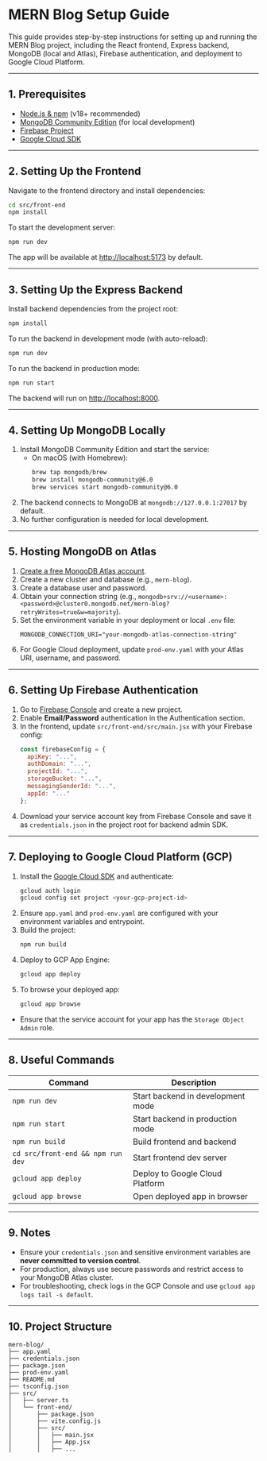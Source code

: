 # MERN Blog Setup Guide

This guide provides step-by-step instructions for setting up and running the MERN Blog project, including the React frontend, Express backend, MongoDB (local and Atlas), Firebase authentication, and deployment to Google Cloud Platform.

---

## 1. Prerequisites

- [Node.js & npm](https://nodejs.org/en/) (v18+ recommended)
- [MongoDB Community Edition](https://www.mongodb.com/try/download/community) (for local development)
- [Firebase Project](https://console.firebase.google.com/)
- [Google Cloud SDK](https://cloud.google.com/sdk/docs/install)

---

## 2. Setting Up the Frontend

Navigate to the frontend directory and install dependencies:

```bash
cd src/front-end
npm install
```

To start the development server:

```bash
npm run dev
```

The app will be available at [http://localhost:5173](http://localhost:5173) by default.

---

## 3. Setting Up the Express Backend

Install backend dependencies from the project root:

```bash
npm install
```

To run the backend in development mode (with auto-reload):

```bash
npm run dev
```

To run the backend in production mode:

```bash
npm run start
```

The backend will run on [http://localhost:8000](http://localhost:8000).

---

## 4. Setting Up MongoDB Locally

1. Install MongoDB Community Edition and start the service:
	- On macOS (with Homebrew):
	  ```bash
	  brew tap mongodb/brew
	  brew install mongodb-community@6.0
	  brew services start mongodb-community@6.0
	  ```
2. The backend connects to MongoDB at `mongodb://127.0.0.1:27017` by default.
3. No further configuration is needed for local development.

---

## 5. Hosting MongoDB on Atlas

1. [Create a free MongoDB Atlas account](https://www.mongodb.com/cloud/atlas/register).
2. Create a new cluster and database (e.g., `mern-blog`).
3. Create a database user and password.
4. Obtain your connection string (e.g., `mongodb+srv://<username>:<password>@cluster0.mongodb.net/mern-blog?retryWrites=true&w=majority`).
5. Set the environment variable in your deployment or local `.env` file:
	```env
	MONGODB_CONNECTION_URI="your-mongodb-atlas-connection-string"
	```
6. For Google Cloud deployment, update `prod-env.yaml` with your Atlas URI, username, and password.

---

## 6. Setting Up Firebase Authentication

1. Go to [Firebase Console](https://console.firebase.google.com/) and create a new project.
2. Enable **Email/Password** authentication in the Authentication section.
3. In the frontend, update `src/front-end/src/main.jsx` with your Firebase config:
	```js
	const firebaseConfig = {
	  apiKey: "...",
	  authDomain: "...",
	  projectId: "...",
	  storageBucket: "...",
	  messagingSenderId: "...",
	  appId: "..."
	};
	```
4. Download your service account key from Firebase Console and save it as `credentials.json` in the project root for backend admin SDK.

---

## 7. Deploying to Google Cloud Platform (GCP)

1. Install the [Google Cloud SDK](https://cloud.google.com/sdk/docs/install) and authenticate:
	```bash
	gcloud auth login
	gcloud config set project <your-gcp-project-id>
	```
2. Ensure `app.yaml` and `prod-env.yaml` are configured with your environment variables and entrypoint.
3. Build the project:
	```bash
	npm run build
	```
4. Deploy to GCP App Engine:
	```bash
	gcloud app deploy
	```
5. To browse your deployed app:
	```bash
	gcloud app browse
	```

- Ensure that the service account for your app has the `Storage Object Admin` role.
---

## 8. Useful Commands

| Command                        | Description                                 |
|--------------------------------|---------------------------------------------|
| `npm run dev`                  | Start backend in development mode           |
| `npm run start`                | Start backend in production mode            |
| `npm run build`                | Build frontend and backend                  |
| `cd src/front-end && npm run dev` | Start frontend dev server                |
| `gcloud app deploy`            | Deploy to Google Cloud Platform             |
| `gcloud app browse`            | Open deployed app in browser                |

---

## 9. Notes

- Ensure your `credentials.json` and sensitive environment variables are **never committed to version control**.
- For production, always use secure passwords and restrict access to your MongoDB Atlas cluster.
- For troubleshooting, check logs in the GCP Console and use `gcloud app logs tail -s default`.

---

## 10. Project Structure

```
mern-blog/
├── app.yaml
├── credentials.json
├── package.json
├── prod-env.yaml
├── README.md
├── tsconfig.json
├── src/
│   ├── server.ts
│   └── front-end/
│       ├── package.json
│       ├── vite.config.js
│       ├── src/
│       │   ├── main.jsx
│       │   ├── App.jsx
│       │   ├── ...
```
